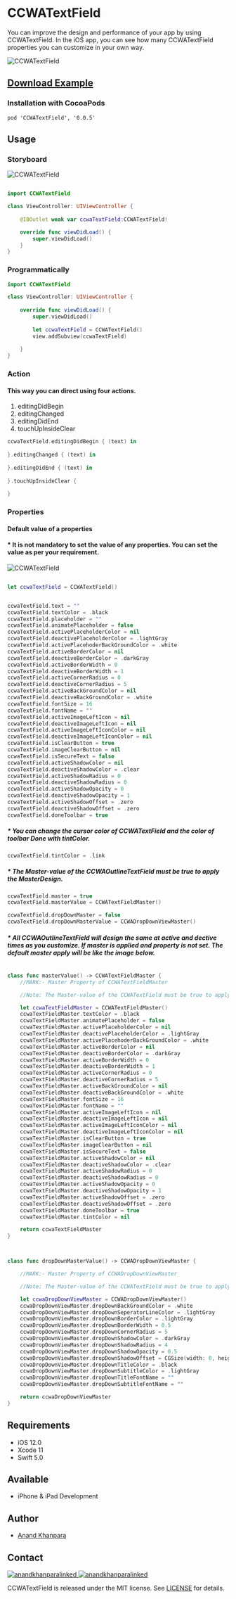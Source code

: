 # CCWATextField
You can improve the design and performance of your app by using CCWATextField. In the iOS app, you can see how many CCWATextField properties you can customize in your own way. 

![CCWATextField](https://user-images.githubusercontent.com/52282676/89509432-ef951500-d7ec-11ea-9fe1-a7ec5a2b21b6.gif)


## [Download Example](https://github.com/AnandKhanpara/CCWATextField/files/5135989/CCWATextFieldExample.zip)


### Installation with CocoaPods

```
pod 'CCWATextField', '0.0.5'
```

## Usage

### Storyboard


![CCWATextField](https://user-images.githubusercontent.com/52282676/89497410-ed758b00-d7d9-11ea-9460-cdf4574aa537.png)

```swift

import CCWATextField

class ViewController: UIViewController {
    
    @IBOutlet weak var ccwaTextField:CCWATextField!

    override func viewDidLoad() {
        super.viewDidLoad()
    }
}

```

### Programmatically

```swift
import CCWATextField

class ViewController: UIViewController {
    
    override func viewDidLoad() {
        super.viewDidLoad()
        
        let ccwaTextField = CCWATextField()
        view.addSubview(ccwaTextField)
        
    }
}

```

### Action 

#### This way you can direct using four actions.

1. editingDidBegin
2. editingChanged
3. editingDidEnd
4. touchUpInsideClear

```swift 
ccwaTextField.editingDidBegin { (text) in
     
}.editingChanged { (text) in
     
}.editingDidEnd { (text) in
    
}.touchUpInsideClear {
     
}
```

### Properties

#### Default value of a properties

#### * It is not mandatory to set the value of any properties. You can set the value as per your requirement.

![CCWATextField](https://user-images.githubusercontent.com/52282676/89496090-51e31b00-d7d7-11ea-80e0-fb9f9d33e71e.png)

``` swift

let ccwaTextField = CCWATextField()

```

``` swift

ccwaTextField.text = ""
ccwaTextField.textColor = .black
ccwaTextField.placeholder = ""
ccwaTextField.animatePlaceholder = false
ccwaTextField.activePlaceholderColor = nil
ccwaTextField.deactivePlaceholderColor = .lightGray
ccwaTextField.activePlacehoderBackGroundColor = .white
ccwaTextField.activeBorderColor = nil
ccwaTextField.deactiveBorderColor = .darkGray
ccwaTextField.activeBorderWidth = 0
ccwaTextField.deactiveBorderWidth = 1
ccwaTextField.activeCornerRadius = 0
ccwaTextField.deactiveCornerRadius = 5
ccwaTextField.activeBackGroundColor = nil
ccwaTextField.deactiveBackGroundColor = .white
ccwaTextField.fontSize = 16
ccwaTextField.fontName = ""
ccwaTextField.activeImageLeftIcon = nil
ccwaTextField.deactiveImageLeftIcon = nil
ccwaTextField.activeImageLeftIconColor = nil
ccwaTextField.deactiveImageLeftIconColor = nil
ccwaTextField.isClearButton = true
ccwaTextField.imageClearButton = nil
ccwaTextField.isSecureText = false
ccwaTextField.activeShadowColor = nil
ccwaTextField.deactiveShadowColor = .clear
ccwaTextField.activeShadowRadius = 0
ccwaTextField.deactiveShadowRadius = 0
ccwaTextField.activeShadowOpacity = 0
ccwaTextField.deactiveShadowOpacity = 1
ccwaTextField.activeShadowOffset = .zero
ccwaTextField.deactiveShadowOffset = .zero
ccwaTextField.doneToolbar = true

```
##### * You can change the cursor color of CCWATextField and the color of toolbar Done with tintColor.

```swift
ccwaTextField.tintColor = .link

```
##### * The Master-value of the CCWAOutlineTextField must be true to apply the MasterDesign.

```swift
ccwaTextField.master = true
ccwaTextField.masterValue = CCWATextFieldMaster()

ccwaTextField.dropDownMaster = false
ccwaTextField.dropDownMasterValue = CCWADropDownViewMaster()
```

##### * All CCWAOutlineTextField will design the same at active and dective times as you customize. If master is applied and property is not set. The default master apply will be like the image below. 

```swift

class func masterValue() -> CCWATextFieldMaster {
    //MARK:- Master Property of CCWATextFieldMaster

    //Note: The Master-value of the CCWATextField must be true to apply the TextField MasterDesign.

    let ccwaTextFieldMaster = CCWATextFieldMaster()
    ccwaTextFieldMaster.textColor = .black
    ccwaTextFieldMaster.animatePlaceholder = false
    ccwaTextFieldMaster.activePlaceholderColor = nil
    ccwaTextFieldMaster.deactivePlaceholderColor = .lightGray
    ccwaTextFieldMaster.activePlacehoderBackGroundColor = .white
    ccwaTextFieldMaster.activeBorderColor = nil
    ccwaTextFieldMaster.deactiveBorderColor = .darkGray
    ccwaTextFieldMaster.activeBorderWidth = 0
    ccwaTextFieldMaster.deactiveBorderWidth = 1
    ccwaTextFieldMaster.activeCornerRadius = 0
    ccwaTextFieldMaster.deactiveCornerRadius = 5
    ccwaTextFieldMaster.activeBackGroundColor = nil
    ccwaTextFieldMaster.deactiveBackGroundColor = .white
    ccwaTextFieldMaster.fontSize = 16
    ccwaTextFieldMaster.fontName = ""
    ccwaTextFieldMaster.activeImageLeftIcon = nil
    ccwaTextFieldMaster.deactiveImageLeftIcon = nil
    ccwaTextFieldMaster.activeImageLeftIconColor = nil
    ccwaTextFieldMaster.deactiveImageLeftIconColor = nil
    ccwaTextFieldMaster.isClearButton = true
    ccwaTextFieldMaster.imageClearButton = nil
    ccwaTextFieldMaster.isSecureText = false
    ccwaTextFieldMaster.activeShadowColor = nil
    ccwaTextFieldMaster.deactiveShadowColor = .clear
    ccwaTextFieldMaster.activeShadowRadius = 0
    ccwaTextFieldMaster.deactiveShadowRadius = 0
    ccwaTextFieldMaster.activeShadowOpacity = 0
    ccwaTextFieldMaster.deactiveShadowOpacity = 1
    ccwaTextFieldMaster.activeShadowOffset = .zero
    ccwaTextFieldMaster.deactiveShadowOffset = .zero
    ccwaTextFieldMaster.doneToolbar = true
    ccwaTextFieldMaster.tintColor = nil

    return ccwaTextFieldMaster
}



class func dropDownMasterValue() -> CCWADropDownViewMaster {

    //MARK:- Master Property of CCWADropDownViewMaster

    //Note: The Master-value of the CCWATextField must be true to apply the DropDown MasterDesign.

    let ccwaDropDownViewMaster = CCWADropDownViewMaster()
    ccwaDropDownViewMaster.dropDownBackGroundColor = .white
    ccwaDropDownViewMaster.dropDownSeperatorLineColor = .lightGray
    ccwaDropDownViewMaster.dropDownBorderColor = .lightGray
    ccwaDropDownViewMaster.dropDownBorderWidth = 0.5
    ccwaDropDownViewMaster.dropDownCornerRadius = 5
    ccwaDropDownViewMaster.dropDownShadowColor = .darkGray
    ccwaDropDownViewMaster.dropDownShadowRadius = 4
    ccwaDropDownViewMaster.dropDownShadowOpacity = 0.5
    ccwaDropDownViewMaster.dropDownShadowOffset = CGSize(width: 0, height: 2)
    ccwaDropDownViewMaster.dropDownTitleColor = .black
    ccwaDropDownViewMaster.dropDownSubtitleColor = .lightGray
    ccwaDropDownViewMaster.dropDownTitleFontName = ""
    ccwaDropDownViewMaster.dropDownSubtitleFontName = ""

    return ccwaDropDownViewMaster
}


```

## Requirements

- iOS 12.0
- Xcode 11
- Swift 5.0

## Available

- iPhone & iPad Development

## Author

* [Anand Khanpara](https://www.linkedin.com/in/anand-khanpara-212a96125)

## Contact
[![anandkhanparalinked](https://user-images.githubusercontent.com/52282676/89515544-e60fab00-d7f4-11ea-8872-c9414658a8d1.png)
](https://www.linkedin.com/in/anand-khanpara-212a96125) [![anandkhanparalinked](https://user-images.githubusercontent.com/52282676/89516338-f1afa180-d7f5-11ea-9e33-6954f7c60076.png)
](https://www.youtube.com/channel/UCuONhSZPQNmitGaOVZ7kQmg/videos?view=0&sort=da&flow=grid) 



CCWATextField is released under the MIT license. See [LICENSE](https://github.com/AnandKhanpara/CCWATextField/blob/master/LICENSE) for details.

